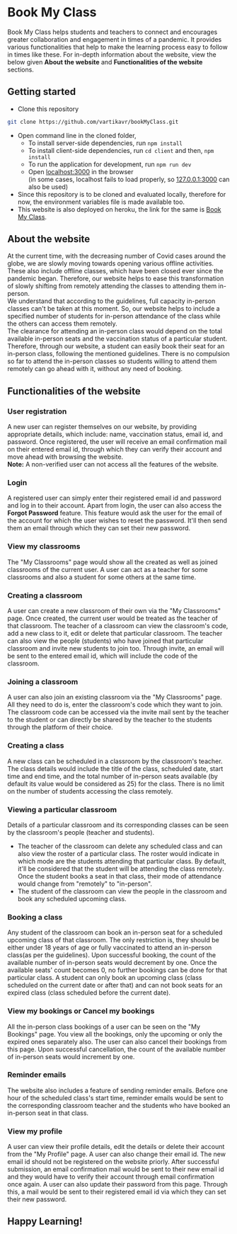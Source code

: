 # Book My Class

Book My Class helps students and teachers to connect and encourages greater collaboration and engagement in times of a pandemic. It provides various functionalities that help to make the learning process easy to follow in times like these. For in-depth information about the website, view the below given <strong>About the website</strong> and <strong>Functionalities of the website</strong> sections.

## Getting started

- Clone this repository <br/>

```bash
git clone https://github.com/vartikavr/bookMyClass.git
```

- Open command line in the cloned folder,
  - To install server-side dependencies, run `npm install`
  - To install client-side dependencies, run
    `cd client` and then, `npm install`
  - To run the application for development, run `npm run dev`
  - Open [localhost:3000](http://localhost:3000/) in the browser <br/>
    (in some cases, localhost fails to load properly, so [127.0.0.1:3000](http://127.0.0.1:3000) can also be used)
- Since this repository is to be cloned and evaluated locally, therefore for now, the environment variables file is made available too.
- This website is also deployed on heroku, the link for the same is [Book My Class](https://immense-spire-21650.herokuapp.com/).

## About the website

At the current time, with the decreasing number of Covid cases around the globe, we are slowly moving towards opening various offline activities. These also include offline classes, which have been closed ever since the pandemic began. Therefore, our website helps to ease this transformation of slowly shifting from remotely attending the classes to attending them in-person. <br />
We understand that according to the guidelines, full capacity in-person classes can't be taken at this moment. So, our website helps to include a specified number of students for in-person attendance of the class while the others can access them remotely. <br />
The clearance for attending an in-person class would depend on the total available in-person seats and the vaccination status of a particular student. Therefore, through our website, a student can easily book their seat for an in-person class, following the mentioned guidelines. There is no compulsion so far to attend the in-person classes so students willing to attend them remotely can go ahead with it, without any need of booking.

## Functionalities of the website

### User registration

A new user can register themselves on our website, by providing appropriate details, which include: name, vaccination status, email id, and password. Once registered, the user will receive an email confirmation mail on their entered email id, through which they can verify their account and move ahead with browsing the website. <br />
<strong>Note:</strong> A non-verified user can not access all the features of the website.

### Login

A registered user can simply enter their registered email id and password and log in to their account. Apart from login, the user can also access the <strong>Forgot Password</strong> feature. This feature would ask the user for the email of the account for which the user wishes to reset the password. It'll then send them an email through which they can set their new password.

### View my classrooms

The "My Classrooms" page would show all the created as well as joined classrooms of the current user. A user can act as a teacher for some classrooms and also a student for some others at the same time.

### Creating a classroom

A user can create a new classroom of their own via the "My Classrooms" page. Once created, the current user would be treated as the teacher of that classroom. The teacher of a classroom can view the classroom's code, add a new class to it, edit or delete that particular classroom. The teacher can also view the people (students) who have joined that particular classroom and invite new students to join too. Through invite, an email will be sent to the entered email id, which will include the code of the classroom.

### Joining a classroom

A user can also join an existing classroom via the "My Classrooms" page. All they need to do is, enter the classroom's code which they want to join. The classroom code can be accessed via the invite mail sent by the teacher to the student or can directly be shared by the teacher to the students through the platform of their choice.

### Creating a class

A new class can be scheduled in a classroom by the classroom's teacher. The class details would include the title of the class, scheduled date, start time and end time, and the total number of in-person seats available (by default its value would be considered as 25) for the class. There is no limit on the number of students accessing the class remotely.

### Viewing a particular classroom

Details of a particular classroom and its corresponding classes can be seen by the classroom's people (teacher and students).

- The teacher of the classroom can delete any scheduled class and can also view the roster of a particular class. The roster would indicate in which mode are the students attending that particular class. By default, it'll be considered that the student will be attending the class remotely. Once the student books a seat in that class, their mode of attendance would change from "remotely" to "in-person".
- The student of the classroom can view the people in the classroom and book any scheduled upcoming class.

### Booking a class

Any student of the classroom can book an in-person seat for a scheduled upcoming class of that classroom. The only restriction is, they should be either under 18 years of age or fully vaccinated to attend an in-person class(as per the guidelines). Upon successful booking, the count of the available number of in-person seats would decrement by one. Once the available seats' count becomes 0, no further bookings can be done for that particular class. A student can only book an upcoming class (class scheduled on the current date or after that) and can not book seats for an expired class (class scheduled before the current date).

### View my bookings or Cancel my bookings

All the in-person class bookings of a user can be seen on the "My Bookings" page. You view all the bookings, only the upcoming or only the expired ones separately also. The user can also cancel their bookings from this page. Upon successful cancellation, the count of the available number of in-person seats would increment by one.

### Reminder emails

The website also includes a feature of sending reminder emails. Before one hour of the scheduled class's start time, reminder emails would be sent to the corresponding classroom teacher and the students who have booked an in-person seat in that class.

### View my profile

A user can view their profile details, edit the details or delete their account from the "My Profile" page. A user can also change their email id. The new email id should not be registered on the website priorly. After successful submission, an email confirmation mail would be sent to their new email id and they would have to verify their account through email confirmation once again. A user can also update their password from this page. Through this, a mail would be sent to their registered email id via which they can set their new password.
<br/>

## Happy Learning!
